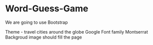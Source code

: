 # Word-Guess-Game

We are going to use Bootstrap

Theme - travel cities around the globe
Google Font family Montserrat
Backgroud image should fill the page